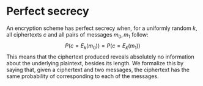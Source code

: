 # Perfect secrecy
An encryption scheme has perfect secrecy when, for a uniformly random $k$, all ciphertexts $c$ and all pairs of messages $m_{0}, m_{1}$ follow:
$$
P(c=E_{k}(m_{0}))=P(c=E_{k}(m_{1}))
$$
This means that the ciphertext produced reveals absolutely no information about the underlying plaintext, besides its length. We formalize this by saying that, given a ciphertext and two messages, the ciphertext has the same probability of corresponding to each of the messages.
